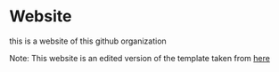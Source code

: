 <h1>Website</h1>
</h2>this is a website of this github organization</h2>

Note: This website is an edited version of the template taken from <a href="https://github.com/BuckyMaler/Global">here</a>
